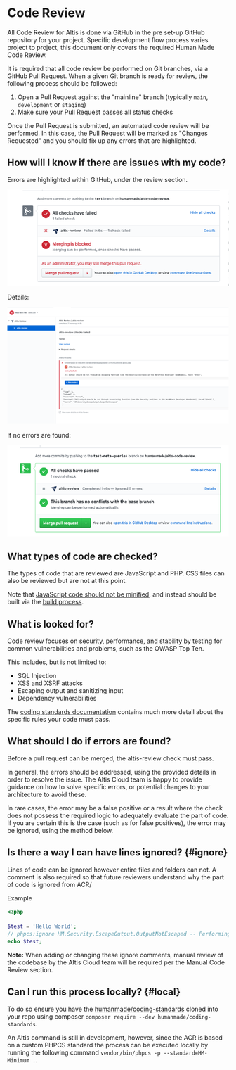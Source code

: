 # Code Review

All Code Review for Altis is done via GitHub in the pre set-up GitHub repository for your project. Specific development flow process varies project to project, this document only covers the required Human Made Code Review.

It is required that all code review be performed on Git branches, via a GitHub Pull Request. When a given Git branch is ready for review, the following process should be followed:

1. Open a Pull Request against the "mainline" branch (typically `main`, `development` or `staging`)
1. Make sure your Pull Request passes all status checks

Once the Pull Request is submitted, an automated code review will be performed. In this case, the Pull Request will be marked as "Changes Requested" and you should fix up any errors that are highlighted.

## How will I know if there are issues with my code?

Errors are highlighted within GitHub, under the review section.

![](../assets/altis-review-pr-failed.png)

Details:

![](../assets/altis-review-pr-failed-details.png)

If no errors are found:

![](../assets/altis-review-pr.png)


## What types of code are checked?

The types of code that are reviewed are JavaScript and PHP. CSS files can also be reviewed but are not at this point.

Note that [JavaScript code should not be minified](./minified-code.md), and instead should be built via the [build process](docs://cloud/build-scripts.md).

## What is looked for?

Code review focuses on security, performance, and stability by testing for common vulnerabilities and problems, such as the OWASP Top Ten.

This includes, but is not limited to:

- SQL Injection
- XSS and XSRF attacks
- Escaping output and sanitizing input
- Dependency vulnerabilities

The [coding standards documentation](./standards.md) contains much more detail about the specific rules your code must pass.

## What should I do if errors are found?

Before a pull request can be merged, the altis-review check must pass.

In general, the errors should be addressed, using the provided details in order to resolve the issue. The Altis Cloud team is happy to provide guidance on how to solve specific errors, or potential changes to your architecture to avoid these.

In rare cases, the error may be a false positive or a result where the check does not possess the required logic to adequately evaluate the part of code. If you are certain this is the case (such as for false positives), the error may be ignored, using the method below.


## Is there a way I can have lines ignored? {#ignore}

Lines of code can be ignored however entire files and folders can not. A comment is also required so that future reviewers understand why the part of code is ignored from ACR/

Example
```php
<?php

$test = 'Hello World';
// phpcs:ignore HM.Security.EscapeOutput.OutputNotEscaped -- Performing an example so we need to ignore the following line.
echo $test;
```

**Note:** When adding or changing these ignore comments, manual review of the codebase by the Altis Cloud team will be required per the Manual Code Review section.


## Can I run this process locally? {#local}

To do so ensure you have the [humanmade/coding-standards](https://github.com/humanmade/coding-standards) cloned into your repo using composer `composer require --dev humanmade/coding-standards`.

An Altis command is still in development, however, since the ACR is based on a custom PHPCS standard the process can be executed locally by running the following command `vendor/bin/phpcs -p --standard=HM-Minimum .`.
